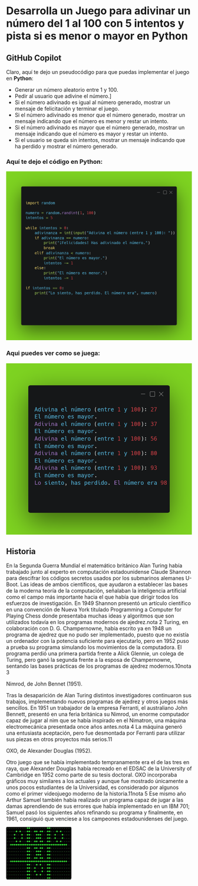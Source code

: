 # Desarrolla un Juego para adivinar un número del 1 al 100 con 5 intentos y pista si es menor o mayor en Python

## GitHub Copilot

Claro, aquí te dejo un pseudocódigo para que puedas implementar el juego en <strong>Python</strong>:

- Generar un número aleatorio entre 1 y 100.
- Pedir al usuario que adivine el número.]
- Si el número adivinado es igual al número generado, mostrar un mensaje de felicitación y terminar el juego.
- Si el número adivinado es menor que el número generado, mostrar un mensaje indicando que el número es menor y restar un intento.
- Si el número adivinado es mayor que el número generado, mostrar un mensaje indicando que el número es mayor y restar un intento.
- Si el usuario se queda sin intentos, mostrar un mensaje indicando que ha perdido y mostrar el número generado.

### Aquí te dejo el código en Python:

![](./snippets/guessNumber.png)

### Aqui puedes ver como se juega:

![](./snippets/gameResult.png)

## Historia

<p>En la Segunda Guerra Mundial el matemático británico Alan Turing había trabajado junto al experto en computación estadounidense Claude Shannon para descifrar los códigos secretos usados por los submarinos alemanes U-Boot. Las ideas de ambos científicos, que ayudaron a establecer las bases de la moderna teoría de la computación, señalaban la inteligencia artificial como el campo más importante hacia el que había que dirigir todos los esfuerzos de investigación. En 1949 Shannon presentó un artículo científico en una convención de Nueva York titulado Programming a Computer for Playing Chess donde presentaba muchas ideas y algoritmos que son utilizados todavía en los programas modernos de ajedrez.nota 2​ Turing, en colaboración con D. G. Champernowne, había escrito ya en 1948 un programa de ajedrez que no pudo ser implementado, puesto que no existía un ordenador con la potencia suficiente para ejecutarlo, pero en 1952 puso a prueba su programa simulando los movimientos de la computadora. El programa perdió una primera partida frente a Alick Glennie, un colega de Turing, pero ganó la segunda frente a la esposa de Champernowne, sentando las bases prácticas de los programas de ajedrez modernos.10​nota 3​</p>

Nimrod, de John Bennet (1951).
<p>Tras la desaparición de Alan Turing distintos investigadores continuaron sus trabajos, implementando nuevos programas de ajedrez y otros juegos más sencillos. En 1951 un trabajador de la empresa Ferranti, el australiano John Bennett, presentó en una feria británica su Nimrod, un enorme computador capaz de jugar al nim que se había inspirado en el Nimatron, una máquina electromecánica presentada once años antes.nota 4​ La máquina generó una entusiasta aceptación, pero fue desmontada por Ferranti para utilizar sus piezas en otros proyectos más serios.11​</p>

OXO, de Alexander Douglas (1952).
<p>Otro juego que se había implementado tempranamente era el de las tres en raya, que Alexander Douglas había recreado en el EDSAC de la University of Cambridge en 1952 como parte de su tesis doctoral. OXO incorporaba gráficos muy similares a los actuales y aunque fue mostrado únicamente a unos pocos estudiantes de la Universidad, es considerado por algunos como el primer videojuego moderno de la historia.11​nota 5​ Ese mismo año Arthur Samuel también había realizado un programa capaz de jugar a las damas aprendiendo de sus errores que había implementado en un IBM 701; Samuel pasó los siguientes años refinando su programa y finalmente, en 1961, consiguió que venciese a los campeones estadounidenses del juego.</p>

![](./snippets/Oxo.jpg)
